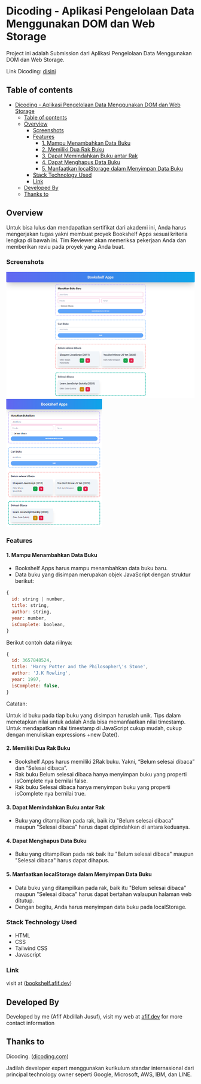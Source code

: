 # Dicoding - Aplikasi Pengelolaan Data Menggunakan DOM dan Web Storage

  Project ini adalah Submission dari Aplikasi Pengelolaan Data Menggunakan DOM dan Web Storage.

  Link Dicoding: [disini](https://www.dicoding.com/academies/315)

## Table of contents

- [Dicoding - Aplikasi Pengelolaan Data Menggunakan DOM dan Web Storage](#dicoding---aplikasi-pengelolaan-data-menggunakan-dom-dan-web-storage)
  - [Table of contents](#table-of-contents)
  - [Overview](#overview)
    - [Screenshots](#screenshots)
    - [Features](#features)
      - [1. Mampu Menambahkan Data Buku](#1-mampu-menambahkan-data-buku)
      - [2. Memiliki Dua Rak Buku](#2-memiliki-dua-rak-buku)
      - [3. Dapat Memindahkan Buku antar Rak](#3-dapat-memindahkan-buku-antar-rak)
      - [4. Dapat Menghapus Data Buku](#4-dapat-menghapus-data-buku)
      - [5. Manfaatkan localStorage dalam Menyimpan Data Buku](#5-manfaatkan-localstorage-dalam-menyimpan-data-buku)
    - [Stack Technology Used](#stack-technology-used)
    - [Link](#link)
  - [Developed By](#developed-by)
  - [Thanks to](#thanks-to)

## Overview

Untuk bisa lulus dan mendapatkan sertifikat dari akademi ini, Anda harus mengerjakan tugas yakni membuat proyek Bookshelf Apps sesuai kriteria lengkap di bawah ini. Tim Reviewer akan memeriksa pekerjaan Anda dan memberikan reviu pada proyek yang Anda buat.

### Screenshots

<img src="screenshots/desktop.png">
<img src="screenshots/tablet.png" width=256>

### Features

#### 1. Mampu Menambahkan Data Buku

- Bookshelf Apps harus mampu menambahkan data buku baru.
- Data buku yang disimpan merupakan objek JavaScript dengan struktur berikut:

```javascript
{
  id: string | number,
  title: string,
  author: string,
  year: number,
  isComplete: boolean,
}
```

Berikut contoh data riilnya:

```javascript
{
  id: 3657848524,
  title: 'Harry Potter and the Philosopher\'s Stone',
  author: 'J.K Rowling',
  year: 1997,
  isComplete: false,
}
```

Catatan:

Untuk id buku pada tiap buku yang disimpan haruslah unik. Tips dalam menetapkan nilai untuk adalah Anda bisa memanfaatkan nilai timestamp. Untuk mendapatkan nilai timestamp di JavaScript cukup mudah, cukup dengan menuliskan expressions +new Date().

#### 2. Memiliki Dua Rak Buku

- Bookshelf Apps harus memiliki 2Rak buku. Yakni, “Belum selesai dibaca” dan “Selesai dibaca”.
- Rak buku Belum selesai dibaca hanya menyimpan buku yang properti isComplete nya bernilai false.
- Rak buku Selesai dibaca hanya menyimpan buku yang properti isComplete nya bernilai true.

#### 3. Dapat Memindahkan Buku antar Rak

- Buku yang ditampilkan pada rak, baik itu "Belum selesai dibaca" maupun "Selesai dibaca" harus dapat dipindahkan di antara keduanya.

#### 4. Dapat Menghapus Data Buku

- Buku yang ditampilkan pada rak baik itu "Belum selesai dibaca" maupun "Selesai dibaca" harus dapat dihapus.

#### 5. Manfaatkan localStorage dalam Menyimpan Data Buku

- Data buku yang ditampilkan pada rak, baik itu "Belum selesai dibaca" maupun "Selesai dibaca" harus dapat bertahan walaupun halaman web ditutup.
- Dengan begitu, Anda harus menyimpan data buku pada localStorage.

### Stack Technology Used

- HTML
- CSS
- Tailwind CSS
- Javascript

### Link

visit at ([bookshelf.afif.dev](https://bookshelf.afif.dev/))

## Developed By

  Developed by me (Afif Abdillah Jusuf), visit my web at [afif.dev](https://afif.dev) for more contact information

## Thanks to

  Dicoding. ([dicoding.com](https://dicoding.com))

  Jadilah developer expert menggunakan kurikulum standar internasional dari principal technology owner seperti Google, Microsoft, AWS, IBM, dan LINE.
